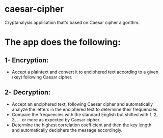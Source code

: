 # caesar-cipher
Cryptanalysis application that's based on Caesar cipher algorithm.

The app does the following:
===========================
1- Encryption:
--------------
- Accept a plaintext  and convert it to
enciphered text according to a given (key) following Caesar cipher.

2- Decryption:
--------------
- Accept an enciphered text, following Caesar cipher and automatically analyze the letters in the enciphered text to determine their frequencies.
- Compare the frequencies with the standard English but shifted with 1, 2, 3, ... or more as expected by Caesar cipher.
- Determine the highest correlation coefficient and then the key length and automatically deciphers the message accordingly.
